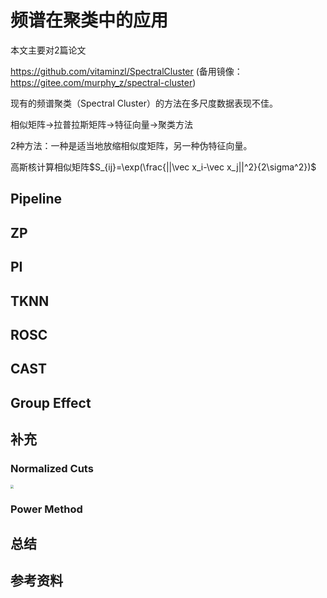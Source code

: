 # 频谱在聚类中的应用

本文主要对2篇论文

https://github.com/vitaminzl/SpectralCluster (备用镜像：https://gitee.com/murphy_z/spectral-cluster)

现有的频谱聚类（Spectral Cluster）的方法在多尺度数据表现不佳。

相似矩阵->拉普拉斯矩阵->特征向量->聚类方法

2种方法：一种是适当地放缩相似度矩阵，另一种伪特征向量。

高斯核计算相似矩阵$S_{ij}=\exp(\frac{||\vec x_i-\vec x_j||^2}{2\sigma^2})$





## Pipeline







## ZP





## PI





## TKNN





## ROSC





## CAST





## Group Effect





## 补充

### Normalized Cuts



<img src="https://imagehost.vitaminz-image.top/li-spectral-cluster-4.png" style="zoom: 33%;" />



### Power Method





## 总结





## 参考资料

[^1]: [Li X, Kao B, Luo S, et al. Rosc: Robust spectral clustering on multi-scale data[C]//Proceedings of the 2018 World Wide Web Conference. 2018: 157-166.](https://dl.acm.org/doi/abs/10.1145/3178876.3185993)
[^2]: [Li X, Kao B, Shan C, et al. CAST: a correlation-based adaptive spectral clustering algorithm on multi-scale data[C]//Proceedings of the 26th ACM SIGKDD International Conference on Knowledge Discovery & Data Mining. 2020: 439-449.](https://dl.acm.org/doi/abs/10.1145/3394486.3403086)
[^3]: [Belkin M, Niyogi P. Laplacian eigenmaps and spectral techniques for embedding and clustering[J]. Advances in neural information processing systems, 2001, 14.](https://proceedings.neurips.cc/paper/2001/hash/f106b7f99d2cb30c3db1c3cc0fde9ccb-Abstract.html)
[^6]: https://csustan.csustan.edu/~tom/Clustering/GraphLaplacian-tutorial.pdf
[^5]:[Lin F, Cohen W W. Power iteration clustering[C]//ICML. 2010.](https://openreview.net/forum?id=SyWcksbu-H)
[^6]: [Li Z, Liu J, Chen S, et al. Noise robust spectral clustering[C]//2007 IEEE 11th International Conference on Computer Vision. IEEE, 2007: 1-8.](https://ieeexplore.ieee.org/abstract/document/4409061)
[^7]: [Meilă M, Shi J. A random walks view of spectral segmentation[C]//International Workshop on Artificial Intelligence and Statistics. PMLR, 2001: 203-208.](https://proceedings.mlr.press/r3/meila01a.html)
[^8]: [Shi J, Malik J. Normalized cuts and image segmentation[J]. IEEE Transactions on pattern analysis and machine intelligence, 2000, 22(8): 888-905.](https://ieeexplore.ieee.org/abstract/document/868688)
[^9]: https://zhuanlan.zhihu.com/p/336250805
